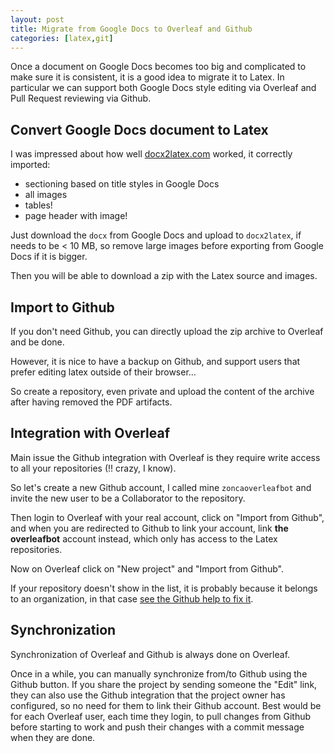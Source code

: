 ```yaml
---
layout: post
title: Migrate from Google Docs to Overleaf and Github
categories: [latex,git]
---
```


Once a document on Google Docs becomes too big and complicated to make sure it is consistent, it is a good idea to migrate it to Latex.
In particular we can support both Google Docs style editing via Overleaf and Pull Request reviewing via Github.

## Convert Google Docs document to Latex

I was impressed about how well [docx2latex.com](https://docx2latex.com) worked,
it correctly imported:

* sectioning based on title styles in Google Docs
* all images
* tables!
* page header with image!

Just download the `docx` from Google Docs and upload to `docx2latex`,
if needs to be < 10 MB, so remove large images before exporting from Google Docs if it is bigger.

Then you will be able to download a zip with the Latex source and images.


## Import to Github

If you don't need Github, you can directly upload the zip archive to Overleaf and be done.

However, it is nice to have a backup on Github, and support users that prefer editing latex outside of their browser...

So create a repository, even private and upload the content of the archive after having removed the PDF artifacts.

## Integration with Overleaf

Main issue the Github integration with Overleaf is they require write access to all your repositories (!! crazy, I know).

So let's create a new Github account, I called mine `zoncaoverleafbot` and invite the new user to be a Collaborator to the repository.

Then login to Overleaf with your real account, click on "Import from Github", and when you are redirected to Github to link your account, link **the overleafbot** account instead, which only has access to the Latex repositories.

Now on Overleaf click on "New project" and "Import from Github".

If your repository doesn't show in the list, it is probably because it belongs to an organization, in that case [see the Github help to fix it](https://docs.github.com/en/github/setting-up-and-managing-your-github-user-account/managing-your-membership-in-organizations/requesting-organization-approval-for-oauth-apps).

## Synchronization

Synchronization of Overleaf and Github is always done on Overleaf.

Once in a while, you can manually synchronize from/to Github using the Github button.
If you share the project by sending someone the "Edit" link, they can also use the Github integration that the project owner has configured, so no need for them to link their Github account.
Best would be for each Overleaf user, each time they login, to pull changes from Github before starting to work and push their changes with a commit message when they are done.
